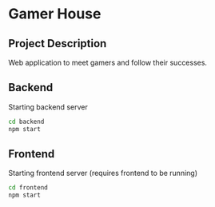# Gamer House

## Project Description

Web application to meet gamers and follow their successes.

## Backend

Starting backend server

```bash
cd backend
npm start
```

## Frontend

Starting frontend server (requires frontend to be running)

```bash
cd frontend
npm start
```
